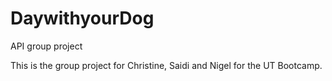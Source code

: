 # DaywithyourDog

API group project 


This is the group project for Christine, Saidi and Nigel for the UT Bootcamp.